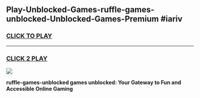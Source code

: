 
## Play-Unblocked-Games-ruffle-games-unblocked-Unblocked-Games-Premium #iariv
<h3>
<a href="https://premium.freeplayer.one?title=ruffle-games-unblocked&ref=12M">CLICK TO PLAY</a></h3>
<hr>

<h3>
<a href="https://premium.freeplayer.one?title=ruffle-games-unblocked&ref=12M">CLICK 2 PLAY</a>
  
</h3>

<a href="https://premium.freeplayer.one?title=ruffle-games-unblocked&ref=12M"><img src="https://clearcache.store/games.png"></a>


**ruffle-games-unblocked games unblocked: Your Gateway to Fun and Accessible Online Gaming**
